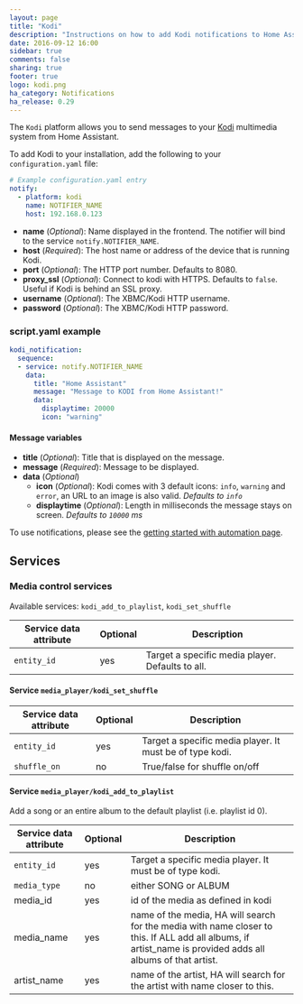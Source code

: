 ```yaml
---
layout: page
title: "Kodi"
description: "Instructions on how to add Kodi notifications to Home Assistant."
date: 2016-09-12 16:00
sidebar: true
comments: false
sharing: true
footer: true
logo: kodi.png
ha_category: Notifications
ha_release: 0.29
---
```



The `Kodi` platform allows you to send messages to your  [Kodi](https://kodi.tv/) multimedia system from Home Assistant.

To add Kodi to your installation, add the following to your `configuration.yaml` file:

```yaml
# Example configuration.yaml entry
notify:
  - platform: kodi
    name: NOTIFIER_NAME
    host: 192.168.0.123
```

- **name** (*Optional*): Name displayed in the frontend. The notifier will bind to the service `notify.NOTIFIER_NAME`.
- **host** (*Required*): The host name or address of the device that is running Kodi.
- **port** (*Optional*): The HTTP port number. Defaults to 8080.
- **proxy_ssl** (*Optional*): Connect to kodi with HTTPS. Defaults to `false`. Useful if Kodi is behind an SSL proxy.
- **username** (*Optional*): The XBMC/Kodi HTTP username.
- **password** (*Optional*): The XBMC/Kodi HTTP password.

### script.yaml example

```yaml
kodi_notification:
  sequence:
  - service: notify.NOTIFIER_NAME
    data:
      title: "Home Assistant"
      message: "Message to KODI from Home Assistant!"
      data:
        displaytime: 20000
        icon: "warning"
```

#### Message variables

- **title** (*Optional*): Title that is displayed on the message.
- **message** (*Required*): Message to be displayed.
- **data** (*Optional*)
  - **icon** (*Optional*): Kodi comes with 3 default icons: `info`, `warning` and `error`, an URL to an image is also valid. *Defaults to `info`*
  - **displaytime** (*Optional*): Length in milliseconds the message stays on screen. *Defaults to `10000` ms*

To use notifications, please see the [getting started with automation page](/getting-started/automation/).

## Services

### Media control services
Available services: `kodi_add_to_playlist`, `kodi_set_shuffle`

| Service data attribute | Optional | Description                                      |
| ---------------------- | -------- | ------------------------------------------------ |
| `entity_id`            |      yes | Target a specific media player. Defaults to all. |

#### Service `media_player/kodi_set_shuffle`

| Service data attribute | Optional | Description                                              |
|------------------------|----------|----------------------------------------------------------|
| `entity_id`            |      yes | Target a specific media player. It must be of type kodi. |
| `shuffle_on     `      |       no | True/false for shuffle on/off                            |

#### Service `media_player/kodi_add_to_playlist`

Add a song or an entire album to the default playlist (i.e. playlist id 0).

| Service data attribute | Optional | Description                                                                |
|------------------------|----------|----------------------------------------------------------------------------|
| `entity_id`            |      yes | Target a specific media player. It must be of type kodi.                   |
| `media_type     `      |       no | either SONG or ALBUM                                                       |
|  media_id              |      yes | id of the media as defined in kodi                                         |
|  media_name            |      yes | name of the media, HA will search for the media with name closer to this. If ALL add all albums, if artist_name is provided adds all albums of that artist.  |
|  artist_name           |      yes | name of the artist, HA will search for the artist with name closer to this.|

